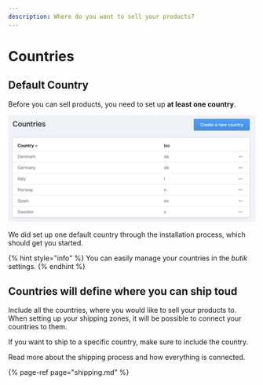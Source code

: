 ```yaml
---
description: Where do you want to sell your products?
---
```


# Countries

## Default Country

Before you can sell products, you need to set up **at least one country**. 

![](../.gitbook/assets/countries.png)

We did set up one default country through the installation process, which should get you started. 

{% hint style="info" %}
You can easily manage your countries in the _butik_ settings.
{% endhint %}

## Countries will define where you can ship toud

Include all the countries, where you would like to sell your products to.  When setting up your shipping zones, it will be possible to connect your countries to them. 

If you want to ship to a specific country, make sure to include the country.

Read more about the shipping process and how everything is connected.

{% page-ref page="shipping.md" %}

